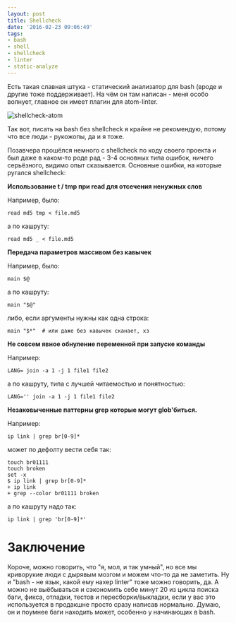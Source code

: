 ```yaml
---
layout: post
title: Shellcheck
date: '2016-02-23 09:06:49'
tags:
- bash
- shell
- shellcheck
- linter
- static-analyze
---
```


Есть такая славная штука - статический анализатор для bash (вроде и другие тоже поддерживает). На чём он там написан - меня особо волнует, главное он имеет плагин для atom-linter.

![shellcheck-atom](/content/images/2016/02/--------------2016-02-23---14-19-59-4.png)

Так вот, писать на bash без shellcheck я крайне не рекомендую, потому что все люди - рукожопы, да и я тоже.

Позавчера прошёлся немного с shellcheck по коду своего проекта и был даже в каком-то роде рад - 3-4 основных типа ошибок, ничего серьёзного, видимо опыт сказывается. Основные ошибки, на которые ругался shellcheck:

**Использование t / tmp при read для отсечения ненужных слов**

Например, было:

    read md5 tmp < file.md5

а по кашруту:

    read md5 _ < file.md5

**Передача параметров массивом без кавычек**

Например, было:

    main $@

а по кашруту:

    main "$@"

либо, если аргументы нужны как одна строка:

    main "$*"  # или даже без кавычек сканает, хз

**Не совсем явное обнуление переменной при запуске команды**

Например:

    LANG= join -a 1 -j 1 file1 file2

а по кашруту, типа с лучшей читаемостью и понятностью:

    LANG='' join -a 1 -j 1 file1 file2

**Незаковыченные паттерны grep которые могут glob'биться.**

Например:

    ip link | grep br[0-9]*

может по дефолту вести себя так:

    touch br01111
    touch broken
    set -x
    $ ip link | grep br[0-9]*
    + ip link
    + grep --color br01111 broken 

а по кашруту надо так:

    ip link | grep 'br[0-9]*'

# Заключение

Короче, можно говорить, что "я, мол, и так умный", но все мы криворукие люди с дырявым мозгом и можем что-то да не заметить. Ну и "bash - не язык, какой ему нахер linter" тоже можно говорить, да. А можно не выёбываться и сэкономить себе минут 20 из цикла поиска баги, фикса, отладки, тестов и пересборки/выкладки, если у вас это используется в продакшне просто сразу написав нормально. Думаю, он и поумнее баги находить может, особенно у начинающих в bash.